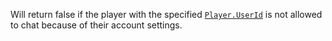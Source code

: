 Will return false if the player with the specified [`Player.UserId`](https://create.roblox.com/docs/reference/engine/classes/Player#UserId)
is not allowed to chat because of their account settings.